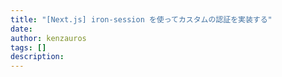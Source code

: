 ```yaml
---
title: "[Next.js] iron-session を使ってカスタムの認証を実装する"
date: 
author: kenzauros
tags: []
description: 
---
```


